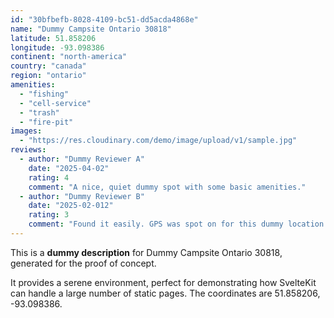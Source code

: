 ```yaml
---
id: "30bfbefb-8028-4109-bc51-dd5acda4868e"
name: "Dummy Campsite Ontario 30818"
latitude: 51.858206
longitude: -93.098386
continent: "north-america"
country: "canada"
region: "ontario"
amenities:
  - "fishing"
  - "cell-service"
  - "trash"
  - "fire-pit"
images:
  - "https://res.cloudinary.com/demo/image/upload/v1/sample.jpg"
reviews:
  - author: "Dummy Reviewer A"
    date: "2025-04-02"
    rating: 4
    comment: "A nice, quiet dummy spot with some basic amenities."
  - author: "Dummy Reviewer B"
    date: "2025-02-012"
    rating: 3
    comment: "Found it easily. GPS was spot on for this dummy location."
---
```


This is a **dummy description** for Dummy Campsite Ontario 30818, generated for the proof of concept.

It provides a serene environment, perfect for demonstrating how SvelteKit can handle a large number of static pages. The coordinates are 51.858206, -93.098386.
